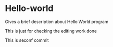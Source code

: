 # Hello-world
Gives a brief description about Hello World program

This is just for checking the editing work done

This is seconf commit
